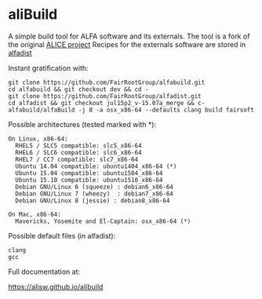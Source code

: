 # aliBuild

A simple build tool for ALFA software and its externals. 
The tool is a fork of the original [ALICE project](https://github.com/alisw/alibuild) 
Recipes for the externals software are stored in
[alfadist](https://github.com/FairRootGroup/alfadist)

Instant gratification with:

    git clone https://github.com/FairRootGroup/alfabuild.git
    cd alfabuild && git checkout dev && cd - 
    git clone https://github.com/FairRootGroup/alfadist.git
    cd alfadist && git checkout jul15p2_v-15.07a_merge && c-
    alfabuild/alfaBuild -j 8 -a osx_x86-64 --defaults clang build fairsoft

Possible architectures (tested marked with *):

    On Linux, x86-64:
      RHEL5 / SLC5 compatible: slc5_x86-64
      RHEL6 / SLC6 compatible: slc6_x86-64
      RHEL7 / CC7 compatible: slc7_x86-64
      Ubuntu 14.04 compatible: ubuntu1404_x86-64 (*)
      Ubuntu 15.04 compatible: ubuntu1504_x86-64
      Ubuntu 15.10 compatible: ubuntu1510_x86-64
      Debian GNU/Linux 6 (squeeze) : debian6_x86-64
      Debian GNU/Linux 7 (wheezy)  : debian7_x86-64
      Debian GNU/Linux 8 (jessie) : debian8_x86-64

    On Mac, x86-64:
      Mavericks, Yosemite and El-Captain: osx_x86-64 (*)

Possible default files (in alfadist):

    clang
    gcc


Full documentation at:

<https://alisw.github.io/alibuild>
